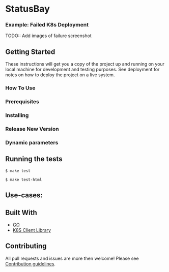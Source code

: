 # StatusBay

### Example: Failed K8s Deployment

TODO:: Add images of failure screenshot 

## Getting Started

These instructions will get you a copy of the project up and running on your local machine for development and testing purposes. See deployment for notes on how to deploy the project on a live system.

### How To Use

### Prerequisites

### Installing

### Release New Version

### Dynamic parameters

## Running the tests

```
$ make test

$ make test-html
```

## Use-cases:

## Built With

* [GO](https://golang.org/)
* [K8S Client Library](https://github.com/kubernetes/client-go/) 

## Contributing

All pull requests and issues are more then welcome! 
Please see [Contribution guidelines](./CONTRIBUTING.md). 
